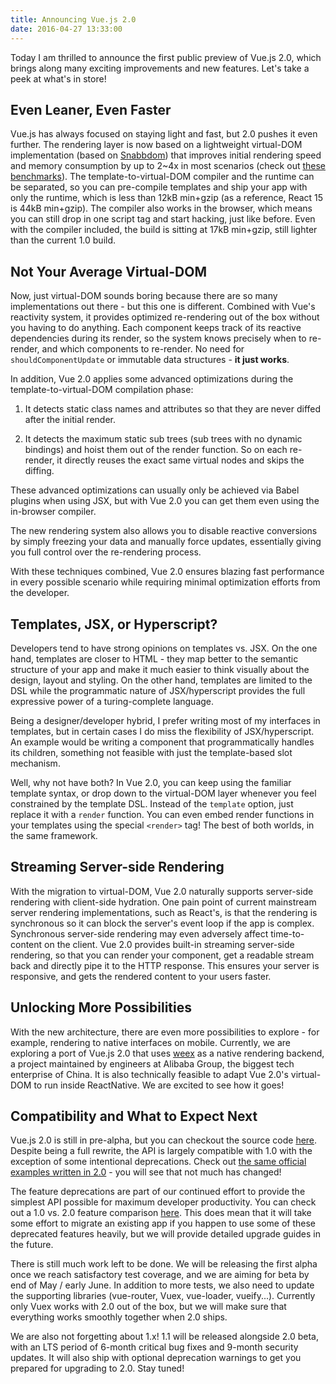 ```yaml
---
title: Announcing Vue.js 2.0
date: 2016-04-27 13:33:00
---
```


Today I am thrilled to announce the first public preview of Vue.js 2.0, which brings along many exciting improvements and new features. Let's take a peek at what's in store!

<!-- more -->

## Even Leaner, Even Faster

Vue.js has always focused on staying light and fast, but 2.0 pushes it even further. The rendering layer is now based on a lightweight virtual-DOM implementation (based on [Snabbdom](https://github.com/paldepind/snabbdom)) that improves initial rendering speed and memory consumption by up to 2~4x in most scenarios (check out [these benchmarks](https://github.com/vuejs/vue/tree/next/benchmarks)). The template-to-virtual-DOM compiler and the runtime can be separated, so you can pre-compile templates and ship your app with only the runtime, which is less than 12kB min+gzip (as a reference, React 15 is 44kB min+gzip). The compiler also works in the browser, which means you can still drop in one script tag and start hacking, just like before. Even with the compiler included, the build is sitting at 17kB min+gzip, still lighter than the current 1.0 build.

## Not Your Average Virtual-DOM

Now, just virtual-DOM sounds boring because there are so many implementations out there - but this one is different. Combined with Vue's reactivity system, it provides optimized re-rendering out of the box without you having to do anything. Each component keeps track of its reactive dependencies during its render, so the system knows precisely when to re-render, and which components to re-render. No need for `shouldComponentUpdate` or immutable data structures - **it just works**.

In addition, Vue 2.0 applies some advanced optimizations during the template-to-virtual-DOM compilation phase:

1. It detects static class names and attributes so that they are never diffed after the initial render.

2. It detects the maximum static sub trees (sub trees with no dynamic bindings) and hoist them out of the render function. So on each re-render, it directly reuses the exact same virtual nodes and skips the diffing.

These advanced optimizations can usually only be achieved via Babel plugins when using JSX, but with Vue 2.0 you can get them even using the in-browser compiler.

The new rendering system also allows you to disable reactive conversions by simply freezing your data and manually force updates, essentially giving you full control over the re-rendering process.

With these techniques combined, Vue 2.0 ensures blazing fast performance in every possible scenario while requiring minimal optimization efforts from the developer.

## Templates, JSX, or Hyperscript?

Developers tend to have strong opinions on templates vs. JSX. On the one hand, templates are closer to HTML - they map better to the semantic structure of your app and make it much easier to think visually about the design, layout and styling. On the other hand, templates are limited to the DSL while the programmatic nature of JSX/hyperscript provides the full expressive power of a turing-complete language.

Being a designer/developer hybrid, I prefer writing most of my interfaces in templates, but in certain cases I do miss the flexibility of JSX/hyperscript. An example would be writing a component that programmatically handles its children, something not feasible with just the template-based slot mechanism.

Well, why not have both? In Vue 2.0, you can keep using the familiar template syntax, or drop down to the virtual-DOM layer whenever you feel constrained by the template DSL. Instead of the `template` option, just replace it with a `render` function. You can even embed render functions in your templates using the special `<render>` tag! The best of both worlds, in the same framework.

## Streaming Server-side Rendering

With the migration to virtual-DOM, Vue 2.0 naturally supports server-side rendering with client-side hydration. One pain point of current mainstream server rendering implementations, such as React's, is that the rendering is synchronous so it can block the server's event loop if the app is complex. Synchronous server-side rendering may even adversely affect time-to-content on the client. Vue 2.0 provides built-in streaming server-side rendering, so that you can render your component, get a readable stream back and directly pipe it to the HTTP response. This ensures your server is responsive, and gets the rendered content to your users faster.

## Unlocking More Possibilities

With the new architecture, there are even more possibilities to explore - for example, rendering to native interfaces on mobile. Currently, we are exploring a port of Vue.js 2.0 that uses [weex](http://alibaba.github.io/weex/) as a native rendering backend, a project maintained by engineers at Alibaba Group, the biggest tech enterprise of China. It is also technically feasible to adapt Vue 2.0's virtual-DOM to run inside ReactNative. We are excited to see how it goes!

## Compatibility and What to Expect Next

Vue.js 2.0 is still in pre-alpha, but you can checkout the source code [here](https://github.com/vuejs/vue/tree/next/). Despite being a full rewrite, the API is largely compatible with 1.0 with the exception of some intentional deprecations. Check out [the same official examples written in 2.0](https://github.com/vuejs/vue/tree/next/examples) - you will see that not much has changed!

The feature deprecations are part of our continued effort to provide the simplest API possible for maximum developer productivity. You can check out a 1.0 vs. 2.0 feature comparison [here](https://github.com/vuejs/vue/wiki/2.0-features). This does mean that it will take some effort to migrate an existing app if you happen to use some of these deprecated features heavily, but we will provide detailed upgrade guides in the future.

There is still much work left to be done. We will be releasing the first alpha once we reach satisfactory test coverage, and we are aiming for beta by end of May / early June. In addition to more tests, we also need to update the supporting libraries (vue-router, Vuex, vue-loader, vueify...). Currently only Vuex works with 2.0 out of the box, but we will make sure that everything works smoothly together when 2.0 ships.

We are also not forgetting about 1.x! 1.1 will be released alongside 2.0 beta, with an LTS period of 6-month critical bug fixes and 9-month security updates. It will also ship with optional deprecation warnings to get you prepared for upgrading to 2.0. Stay tuned!
